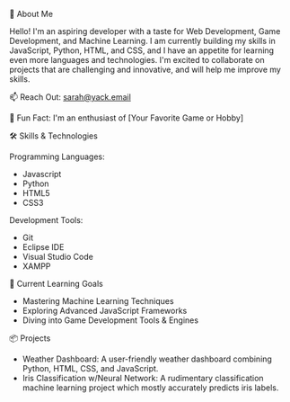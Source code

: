 🌟 About Me

Hello! I'm an aspiring developer with a taste for Web Development, Game Development, and Machine Learning.
I am currently building my skills in JavaScript, Python, HTML, and CSS, and I have an appetite for learning even more languages and technologies.
I'm excited to collaborate on projects that are challenging and innovative, and will help me improve my skills.

📫 Reach Out: sarah@yack.email

🎉 Fun Fact: I'm an enthusiast of [Your Favorite Game or Hobby]

🛠️ Skills & Technologies

Programming Languages:
  <ul><li>Javascript</li>
  <li>Python</li>
  <li>HTML5</li>
  <li>CSS3</li></ul>
Development Tools:
  <ul><li>Git</li>
  <li>Eclipse IDE</li>
  <li>Visual Studio Code</li>
  <li>XAMPP</li></ul>

🌱 Current Learning Goals

<ul><li>Mastering Machine Learning Techniques</li>
    <li>Exploring Advanced JavaScript Frameworks</li>
    <li>Diving into Game Development Tools & Engines</li></ul>
📦 Projects

<ul><li>Weather Dashboard: A user-friendly weather dashboard combining Python, HTML, CSS, and JavaScript.</li>
<li>Iris Classification w/Neural Network: A rudimentary classification machine learning project which mostly accurately predicts iris labels. </li></ul>
<!---
sarahyack/sarahyack is a ✨ special ✨ repository because its `README.md` (this file) appears on your GitHub profile.
You can click the Preview link to take a look at your changes.
--->

